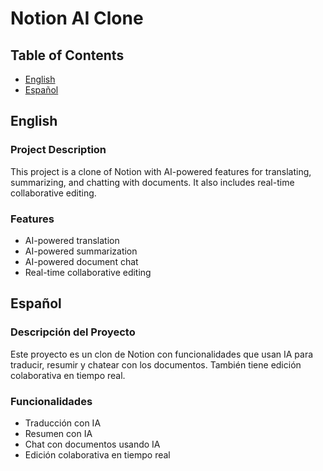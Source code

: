 # Notion AI Clone

## Table of Contents
- [English](#english)
- [Español](#español)

## English

### Project Description
This project is a clone of Notion with AI-powered features for translating, summarizing, and chatting with documents. It also includes real-time collaborative editing.

### Features
- AI-powered translation
- AI-powered summarization
- AI-powered document chat
- Real-time collaborative editing

## Español

### Descripción del Proyecto
Este proyecto es un clon de Notion con funcionalidades que usan IA para traducir, resumir y chatear con los documentos. También tiene edición colaborativa en tiempo real.

### Funcionalidades
- Traducción con IA
- Resumen con IA
- Chat con documentos usando IA
- Edición colaborativa en tiempo real